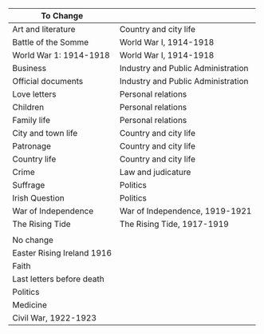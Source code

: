 | To Change                 |                                    |
| ------------------------- | ---------------------------------- |
| Art and literature        | Country and city life              |
| Battle of the Somme       | World War I, 1914-1918             |
| World War 1: 1914-1918    | World War I, 1914-1918             |
| Business                  | Industry and Public Administration |
| Official documents       | Industry and Public Administration |
| Love letters             | Personal relations                 |
| Children                   | Personal relations                 |
| Family life               | Personal relations                 |
| City and town life        | Country and city life              |
| Patronage                 | Country and city life              |
| Country life              | Country and city life              |
| Crime                      | Law and judicature                 |
| Suffrage                  | Politics                           |
| Irish Question            | Politics                           |
| War of Independence       | War of Independence, 1919-1921     |
| The Rising Tide          | The Rising Tide, 1917-1919         |
|                           |                                    |
| No change                 |                                    |
| Easter Rising Ireland 1916 |                                    |
| Faith                     |                                    |
| Last letters before death |                                    |
| Politics                  |                                    |
| Medicine                  |                                    |
| Civil War, 1922-1923     |                                    |
